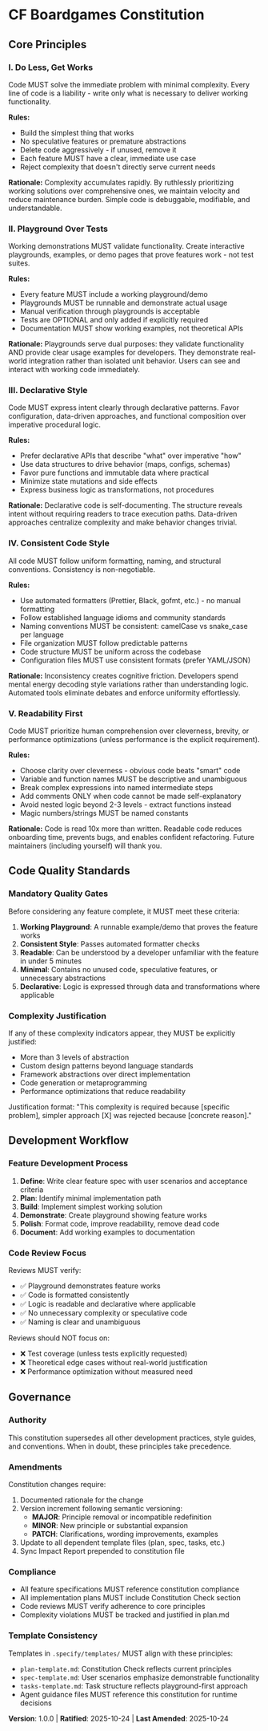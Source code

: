 <!--
  SYNC IMPACT REPORT
  ==================
  Version Change: 0.0.0 → 1.0.0

  Modified Principles:
  - NEW: I. Do Less, Get Works
  - NEW: II. Playground Over Tests
  - NEW: III. Declarative Style
  - NEW: IV. Consistent Code Style
  - NEW: V. Readability First

  Added Sections:
  - Core Principles (5 principles)
  - Code Quality Standards
  - Development Workflow
  - Governance

  Removed Sections: None (initial constitution)

  Templates Status:
  ✅ .specify/templates/plan-template.md - Updated with constitution check for 5 principles
  ✅ .specify/templates/spec-template.md - Added playground validation section
  ✅ .specify/templates/tasks-template.md - Replaced test tasks with playground tasks
  ⚠ .specify/templates/checklist-template.md - Manual review recommended
  ⚠ .specify/templates/agent-file-template.md - Manual review recommended

  Follow-up TODOs:
  - Review checklist-template.md and agent-file-template.md for alignment
  - Add language-specific formatter configurations (Prettier, Black, gofmt, etc.)
  - Create playground/demo guidelines document in docs/
  - Update any command prompt files in .github/prompts/ that reference testing
-->

# CF Boardgames Constitution

## Core Principles

### I. Do Less, Get Works

Code MUST solve the immediate problem with minimal complexity. Every line of code is a liability - write only what is necessary to deliver working functionality.

**Rules:**

- Build the simplest thing that works
- No speculative features or premature abstractions
- Delete code aggressively - if unused, remove it
- Each feature MUST have a clear, immediate use case
- Reject complexity that doesn't directly serve current needs

**Rationale:** Complexity accumulates rapidly. By ruthlessly prioritizing working solutions over comprehensive ones, we maintain velocity and reduce maintenance burden. Simple code is debuggable, modifiable, and understandable.

### II. Playground Over Tests

Working demonstrations MUST validate functionality. Create interactive playgrounds, examples, or demo pages that prove features work - not test suites.

**Rules:**

- Every feature MUST include a working playground/demo
- Playgrounds MUST be runnable and demonstrate actual usage
- Manual verification through playgrounds is acceptable
- Tests are OPTIONAL and only added if explicitly required
- Documentation MUST show working examples, not theoretical APIs

**Rationale:** Playgrounds serve dual purposes: they validate functionality AND provide clear usage examples for developers. They demonstrate real-world integration rather than isolated unit behavior. Users can see and interact with working code immediately.

### III. Declarative Style

Code MUST express intent clearly through declarative patterns. Favor configuration, data-driven approaches, and functional composition over imperative procedural logic.

**Rules:**

- Prefer declarative APIs that describe "what" over imperative "how"
- Use data structures to drive behavior (maps, configs, schemas)
- Favor pure functions and immutable data where practical
- Minimize state mutations and side effects
- Express business logic as transformations, not procedures

**Rationale:** Declarative code is self-documenting. The structure reveals intent without requiring readers to trace execution paths. Data-driven approaches centralize complexity and make behavior changes trivial.

### IV. Consistent Code Style

All code MUST follow uniform formatting, naming, and structural conventions. Consistency is non-negotiable.

**Rules:**

- Use automated formatters (Prettier, Black, gofmt, etc.) - no manual formatting
- Follow established language idioms and community standards
- Naming conventions MUST be consistent: camelCase vs snake_case per language
- File organization MUST follow predictable patterns
- Code structure MUST be uniform across the codebase
- Configuration files MUST use consistent formats (prefer YAML/JSON)

**Rationale:** Inconsistency creates cognitive friction. Developers spend mental energy decoding style variations rather than understanding logic. Automated tools eliminate debates and enforce uniformity effortlessly.

### V. Readability First

Code MUST prioritize human comprehension over cleverness, brevity, or performance optimizations (unless performance is the explicit requirement).

**Rules:**

- Choose clarity over cleverness - obvious code beats "smart" code
- Variable and function names MUST be descriptive and unambiguous
- Break complex expressions into named intermediate steps
- Add comments ONLY when code cannot be made self-explanatory
- Avoid nested logic beyond 2-3 levels - extract functions instead
- Magic numbers/strings MUST be named constants

**Rationale:** Code is read 10x more than written. Readable code reduces onboarding time, prevents bugs, and enables confident refactoring. Future maintainers (including yourself) will thank you.

## Code Quality Standards

### Mandatory Quality Gates

Before considering any feature complete, it MUST meet these criteria:

1. **Working Playground**: A runnable example/demo that proves the feature works
2. **Consistent Style**: Passes automated formatter checks
3. **Readable**: Can be understood by a developer unfamiliar with the feature in under 5 minutes
4. **Minimal**: Contains no unused code, speculative features, or unnecessary abstractions
5. **Declarative**: Logic is expressed through data and transformations where applicable

### Complexity Justification

If any of these complexity indicators appear, they MUST be explicitly justified:

- More than 3 levels of abstraction
- Custom design patterns beyond language standards
- Framework abstractions over direct implementation
- Code generation or metaprogramming
- Performance optimizations that reduce readability

Justification format: "This complexity is required because [specific problem], simpler approach [X] was rejected because [concrete reason]."

## Development Workflow

### Feature Development Process

1. **Define**: Write clear feature spec with user scenarios and acceptance criteria
2. **Plan**: Identify minimal implementation path
3. **Build**: Implement simplest working solution
4. **Demonstrate**: Create playground showing feature works
5. **Polish**: Format code, improve readability, remove dead code
6. **Document**: Add working examples to documentation

### Code Review Focus

Reviews MUST verify:

- ✅ Playground demonstrates feature works
- ✅ Code is formatted consistently
- ✅ Logic is readable and declarative where applicable
- ✅ No unnecessary complexity or speculative code
- ✅ Naming is clear and unambiguous

Reviews should NOT focus on:

- ❌ Test coverage (unless tests explicitly requested)
- ❌ Theoretical edge cases without real-world justification
- ❌ Performance optimization without measured need

## Governance

### Authority

This constitution supersedes all other development practices, style guides, and conventions. When in doubt, these principles take precedence.

### Amendments

Constitution changes require:

1. Documented rationale for the change
2. Version increment following semantic versioning:
   - **MAJOR**: Principle removal or incompatible redefinition
   - **MINOR**: New principle or substantial expansion
   - **PATCH**: Clarifications, wording improvements, examples
3. Update to all dependent template files (plan, spec, tasks, etc.)
4. Sync Impact Report prepended to constitution file

### Compliance

- All feature specifications MUST reference constitution compliance
- All implementation plans MUST include Constitution Check section
- Code reviews MUST verify adherence to core principles
- Complexity violations MUST be tracked and justified in plan.md

### Template Consistency

Templates in `.specify/templates/` MUST align with these principles:

- `plan-template.md`: Constitution Check reflects current principles
- `spec-template.md`: User scenarios emphasize demonstrable functionality
- `tasks-template.md`: Task structure reflects playground-first approach
- Agent guidance files MUST reference this constitution for runtime decisions

**Version**: 1.0.0 | **Ratified**: 2025-10-24 | **Last Amended**: 2025-10-24
